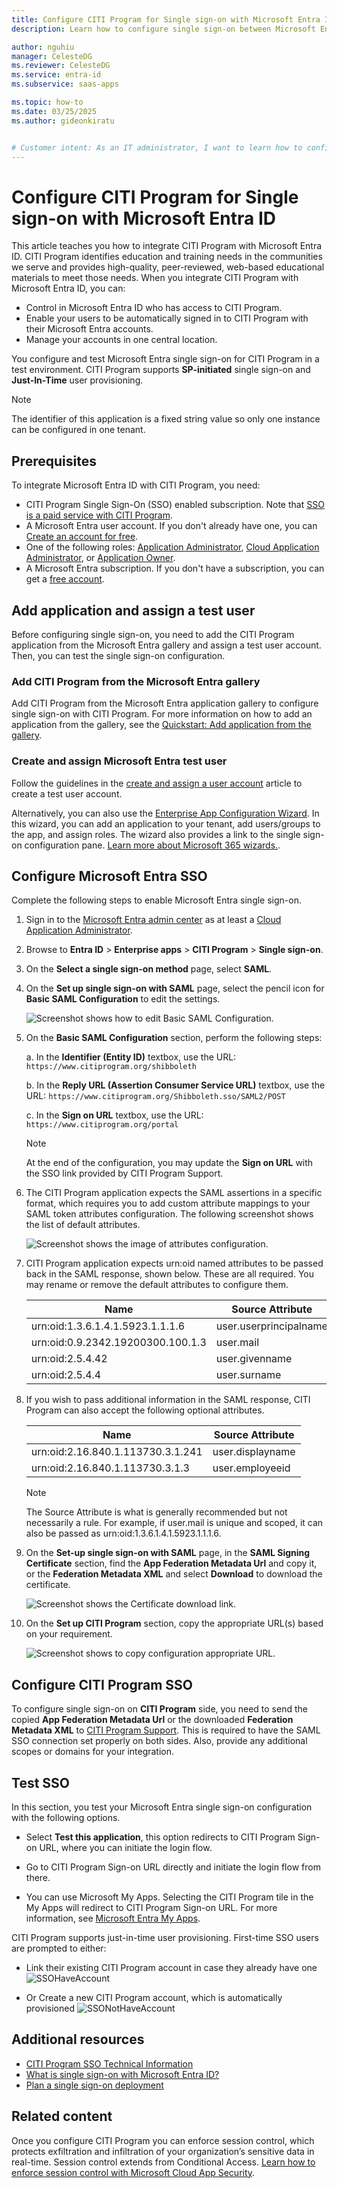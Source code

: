 ```yaml
---
title: Configure CITI Program for Single sign-on with Microsoft Entra ID
description: Learn how to configure single sign-on between Microsoft Entra ID and CITI Program.

author: nguhiu
manager: CelesteDG
ms.reviewer: CelesteDG
ms.service: entra-id
ms.subservice: saas-apps

ms.topic: how-to
ms.date: 03/25/2025
ms.author: gideonkiratu


# Customer intent: As an IT administrator, I want to learn how to configure single sign-on between Microsoft Entra ID and CITI Program so that I can control who has access to CITI Program, enable automatic sign-in with Microsoft Entra accounts, and manage my accounts in one central location.
---
```


# Configure CITI Program for Single sign-on with Microsoft Entra ID

This article teaches you how to integrate CITI Program with Microsoft Entra ID. CITI Program identifies education and training needs in the communities we serve and provides high-quality, peer-reviewed, web-based educational materials to meet those needs. When you integrate CITI Program with Microsoft Entra ID, you can:	

* Control in Microsoft Entra ID who has access to CITI Program.
* Enable your users to be automatically signed in to CITI Program with their Microsoft Entra accounts.
* Manage your accounts in one central location.

You configure and test Microsoft Entra single sign-on for CITI Program in a test environment. CITI Program supports **SP-initiated** single sign-on and **Just-In-Time** user provisioning.

> [!NOTE]
> The identifier of this application is a fixed string value so only one instance can be configured in one tenant.

## Prerequisites

To integrate Microsoft Entra ID with CITI Program, you need:

* CITI Program Single Sign-On (SSO) enabled subscription. Note that [SSO is a paid service with CITI Program](https://support.citiprogram.org/s/article/single-sign-on-sso-and-shibboleth-technical-specs#General).
* A Microsoft Entra user account. If you don't already have one, you can [Create an account for free](https://azure.microsoft.com/free/?WT.mc_id=A261C142F).
* One of the following roles: [Application Administrator](/entra/identity/role-based-access-control/permissions-reference#application-administrator), [Cloud Application Administrator](/entra/identity/role-based-access-control/permissions-reference#cloud-application-administrator), or [Application Owner](/entra/fundamentals/users-default-permissions#owned-enterprise-applications).
* A Microsoft Entra subscription. If you don't have a subscription, you can get a [free account](https://azure.microsoft.com/free/).

## Add application and assign a test user

Before configuring single sign-on, you need to add the CITI Program application from the Microsoft Entra gallery and assign a test user account. Then, you can test the single sign-on configuration.

<a name='add-citi-program-from-the-azure-ad-gallery'></a>

### Add CITI Program from the Microsoft Entra gallery

Add CITI Program from the Microsoft Entra application gallery to configure single sign-on with CITI Program. For more information on how to add an application from the gallery, see the [Quickstart: Add application from the gallery](~/identity/enterprise-apps/add-application-portal.md).

<a name='create-and-assign-azure-ad-test-user'></a>

### Create and assign Microsoft Entra test user

Follow the guidelines in the [create and assign a user account](~/identity/enterprise-apps/add-application-portal-assign-users.md) article to create a test user account.

Alternatively, you can also use the [Enterprise App Configuration Wizard](https://portal.office.com/AdminPortal/home?Q=Docs#/azureadappintegration). In this wizard, you can add an application to your tenant, add users/groups to the app, and assign roles. The wizard also provides a link to the single sign-on configuration pane. [Learn more about Microsoft 365 wizards.](/microsoft-365/admin/misc/azure-ad-setup-guides). 

<a name='configure-azure-ad-sso'></a>

## Configure Microsoft Entra SSO

Complete the following steps to enable Microsoft Entra single sign-on.

1. Sign in to the [Microsoft Entra admin center](https://entra.microsoft.com) as at least a [Cloud Application Administrator](~/identity/role-based-access-control/permissions-reference.md#cloud-application-administrator).
1. Browse to **Entra ID** > **Enterprise apps** > **CITI Program** > **Single sign-on**.
1. On the **Select a single sign-on method** page, select **SAML**.
1. On the **Set up single sign-on with SAML** page, select the pencil icon for **Basic SAML Configuration** to edit the settings.

   ![Screenshot shows how to edit Basic SAML Configuration.](common/edit-urls.png "Basic Configuration")

1. On the **Basic SAML Configuration** section, perform the following steps:

	a. In the **Identifier (Entity ID)** textbox, use the URL:
	`https://www.citiprogram.org/shibboleth`

	b. In the **Reply URL (Assertion Consumer Service URL)** textbox, use the URL:
	`https://www.citiprogram.org/Shibboleth.sso/SAML2/POST`

	c. In the **Sign on URL** textbox, use the URL:
	`https://www.citiprogram.org/portal`

	> [!NOTE]
	> At the end of the configuration, you may update the **Sign on URL** with the SSO link provided by CITI Program Support.

1. The CITI Program application expects the SAML assertions in a specific format, which requires you to add custom attribute mappings to your SAML token attributes configuration. The following screenshot shows the list of default attributes.

	![Screenshot shows the image of attributes configuration.](common/default-attributes.png "Default Attributes")

1. CITI Program application expects urn:oid named attributes to be passed back in the SAML response, shown below. These are all required. You may rename or remove the default attributes to configure them.

	| Name |  Source Attribute|
	| ---------------|  --------- |
	| urn:oid:1.3.6.1.4.1.5923.1.1.1.6 | user.userprincipalname |
	| urn:oid:0.9.2342.19200300.100.1.3 | user.mail |
	| urn:oid:2.5.4.42 | user.givenname |
	| urn:oid:2.5.4.4 | user.surname |

1. If you wish to pass additional information in the SAML response, CITI Program can also accept the following optional attributes.

	| Name |  Source Attribute|
	| ---------------|  --------- |
	| urn:oid:2.16.840.1.113730.3.1.241 | user.displayname |
	| urn:oid:2.16.840.1.113730.3.1.3 | user.employeeid |

	> [!NOTE]
	> The Source Attribute is what is generally recommended but not necessarily a rule. For example, if user.mail is unique and scoped, it can also be passed as urn:oid:1.3.6.1.4.1.5923.1.1.1.6.

1. On the **Set-up single sign-on with SAML** page, in the **SAML Signing Certificate** section, find the **App Federation Metadata Url** and copy it, or the **Federation Metadata XML** and select **Download** to download the certificate.

    ![Screenshot shows the Certificate download link.](common/metadataxml.png "Certificate")

1. On the **Set up CITI Program** section, copy the appropriate URL(s) based on your requirement.

	![Screenshot shows to copy configuration appropriate URL.](common/copy-configuration-urls.png "Metadata")

## Configure CITI Program SSO

To configure single sign-on on **CITI Program** side, you need to send the copied **App Federation Metadata Url** or the downloaded **Federation Metadata XML** to [CITI Program Support](mailto:shibboleth@citiprogram.org). This is required to have the SAML SSO connection set properly on both sides. Also, provide any additional scopes or domains for your integration.

## Test SSO 

In this section, you test your Microsoft Entra single sign-on configuration with the following options. 

* Select **Test this application**, this option redirects to CITI Program Sign-on URL, where you can initiate the login flow. 

* Go to CITI Program Sign-on URL directly and initiate the login flow from there.

* You can use Microsoft My Apps. Selecting the CITI Program tile in the My Apps will redirect to CITI Program Sign-on URL. For more information, see [Microsoft Entra My Apps](/azure/active-directory/manage-apps/end-user-experiences#azure-ad-my-apps).

CITI Program supports just-in-time user provisioning. First-time SSO users are prompted to either: 

* Link their existing CITI Program account in case they already have one
![SSOHaveAccount](https://user-images.githubusercontent.com/46728557/228357500-a74489c7-8c5f-4cbe-ad47-9757d3d9fbe6.PNG "Link existing CITI Program account")

* Or Create a new CITI Program account, which is automatically provisioned
![SSONotHaveAccount](https://user-images.githubusercontent.com/46728557/228357503-f4eba4bb-f3fa-43e9-a98a-f0da87074eeb.PNG "Provision new CITI Program account")

## Additional resources

* [CITI Program SSO Technical Information](https://support.citiprogram.org/s/article/single-sign-on-sso-and-shibboleth-technical-specs#EntityInformation)
* [What is single sign-on with Microsoft Entra ID?](~/identity/enterprise-apps/what-is-single-sign-on.md)
* [Plan a single sign-on deployment](~/identity/enterprise-apps/plan-sso-deployment.md)

## Related content

Once you configure CITI Program you can enforce session control, which protects exfiltration and infiltration of your organization’s sensitive data in real-time. Session control extends from Conditional Access. [Learn how to enforce session control with Microsoft Cloud App Security](/cloud-app-security/proxy-deployment-aad).